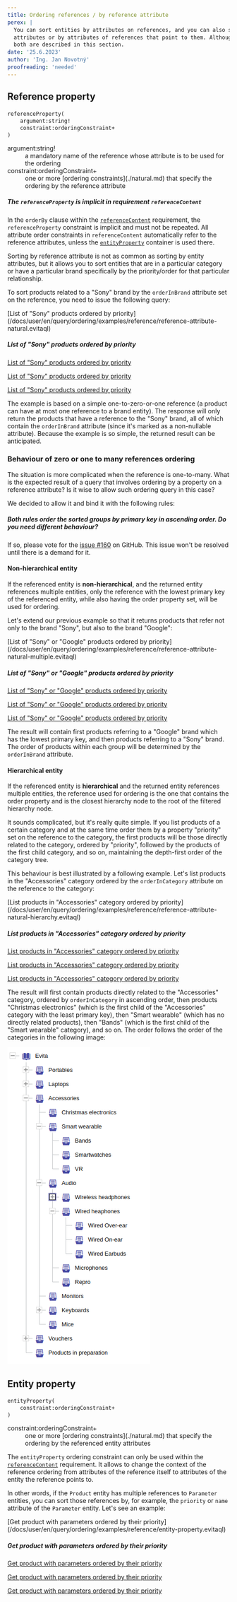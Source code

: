 ```yaml
---
title: Ordering references / by reference attribute
perex: |
  You can sort entities by attributes on references, and you can also sort fetched referenced entities by their 
  attributes or by attributes of references that point to them. Although these are fundamentally different scenarios, 
  both are described in this section.
date: '25.6.2023'
author: 'Ing. Jan Novotný'
proofreading: 'needed'
---
```


## Reference property

```evitaql-syntax
referenceProperty(
    argument:string!
    constraint:orderingConstraint+
)
```

<dl>
    <dt>argument:string!</dt>
    <dd>
        a mandatory name of the reference whose attribute is to be used for the ordering
    </dd>
    <dt>constraint:orderingConstraint+</dt>
    <dd>
        one or more [ordering constraints](./natural.md) that specify the ordering by the reference attribute
    </dd>
</dl>

<Note type="info">

<NoteTitle toggles="false">

##### The `referenceProperty` is implicit in requirement `referenceContent`
</NoteTitle>

In the `orderBy` clause within the [`referenceContent`](../requirements/fetching.md#reference-content) requirement, 
the `referenceProperty` constraint is implicit and must not be repeated. All attribute order constraints 
in `referenceContent` automatically refer to the reference attributes, unless the [`entityProperty`](#entity-property) 
container is used there.

</Note>

Sorting by reference attribute is not as common as sorting by entity attributes, but it allows you to sort entities
that are in a particular category or have a particular brand specifically by the priority/order for that particular
relationship.

To sort products related to a "Sony" brand by the `orderInBrand` attribute set on the reference, you need to issue the
following query:

<SourceCodeTabs requires="evita_functional_tests/src/test/resources/META-INF/documentation/evitaql-init.java" langSpecificTabOnly>
[List of "Sony" products ordered by priority](/docs/user/en/query/ordering/examples/reference/reference-attribute-natural.evitaql)
</SourceCodeTabs>

<Note type="info">

<NoteTitle toggles="true">

##### List of "Sony" products ordered by priority
</NoteTitle>

<LanguageSpecific to="evitaql,java">

<MDInclude>[List of "Sony" products ordered by priority](/docs/user/en/query/ordering/examples/reference/reference-attribute-natural.evitaql.md)</MDInclude>

</LanguageSpecific>

<LanguageSpecific to="graphql">

<MDInclude>[List of "Sony" products ordered by priority](/docs/user/en/query/ordering/examples/reference/reference-attribute-natural.graphql.json.md)</MDInclude>

</LanguageSpecific>

<LanguageSpecific to="rest">

<MDInclude>[List of "Sony" products ordered by priority](/docs/user/en/query/ordering/examples/reference/reference-attribute-natural.rest.json.md)</MDInclude>

</LanguageSpecific>

</Note>

The example is based on a simple one-to-zero-or-one reference (a product can have at most one reference to a brand 
entity). The response will only return the products that have a reference to the "Sony" brand, all of which contain the 
`orderInBrand` attribute (since it's marked as a non-nullable attribute). Because the example is so simple, the returned 
result can be anticipated.

### Behaviour of zero or one to many references ordering

The situation is more complicated when the reference is one-to-many. What is the expected result of a query that
involves ordering by a property on a reference attribute? Is it wise to allow such ordering query in this case?

We decided to allow it and bind it with the following rules:

<Note type="warn">

<NoteTitle toggles="true">

##### Both rules order the sorted groups by primary key in ascending order. Do you need different behaviour?
</NoteTitle>

If so, please vote for the [issue #160](https://github.com/FgForrest/evitaDB/issues/160) on GitHub. This issue won't
be resolved until there is a demand for it.

</Note>

#### Non-hierarchical entity

If the referenced entity is **non-hierarchical**, and the returned entity references multiple entities, only 
the reference with the lowest primary key of the referenced entity, while also having the order property set, will be
used for ordering.

Let's extend our previous example so that it returns products that refer not only to the brand "Sony", but also to the 
brand "Google":

<SourceCodeTabs requires="evita_functional_tests/src/test/resources/META-INF/documentation/evitaql-init.java" langSpecificTabOnly>
[List of "Sony" or "Google" products ordered by priority](/docs/user/en/query/ordering/examples/reference/reference-attribute-natural-multiple.evitaql)
</SourceCodeTabs>

<Note type="info">

<NoteTitle toggles="true">

##### List of "Sony" or "Google" products ordered by priority
</NoteTitle>

<LanguageSpecific to="evitaql,java">

<MDInclude>[List of "Sony" or "Google" products ordered by priority](/docs/user/en/query/ordering/examples/reference/reference-attribute-natural-multiple.evitaql.md)</MDInclude>

</LanguageSpecific>

<LanguageSpecific to="graphql">

<MDInclude>[List of "Sony" or "Google" products ordered by priority](/docs/user/en/query/ordering/examples/reference/reference-attribute-natural-multiple.graphql.json.md)</MDInclude>

</LanguageSpecific>

<LanguageSpecific to="rest">

<MDInclude>[List of "Sony" or "Google" products ordered by priority](/docs/user/en/query/ordering/examples/reference/reference-attribute-natural-multiple.rest.json.md)</MDInclude>

</LanguageSpecific>

The result will contain first products referring to a "Google" brand which has the lowest primary key, and then products
referring to a "Sony" brand. The order of products within each group will be determined by the `orderInBrand` attribute.

</Note>

#### Hierarchical entity

If the referenced entity is **hierarchical** and the returned entity references multiple entities, the reference used 
for ordering is the one that contains the order property and is the closest hierarchy node to the root of the filtered 
hierarchy node.

It sounds complicated, but it's really quite simple. If you list products of a certain category and at the same time 
order them by a property "priority" set on the reference to the category, the first products will be those directly 
related to the category, ordered by "priority", followed by the products of the first child category, and so on, 
maintaining the depth-first order of the category tree.

This behaviour is best illustrated by a following example. Let's list products in the "Accessories" category ordered 
by the `orderInCategory` attribute on the reference to the category:

<SourceCodeTabs requires="evita_functional_tests/src/test/resources/META-INF/documentation/evitaql-init.java" langSpecificTabOnly>
[List products in "Accessories" category ordered by priority](/docs/user/en/query/ordering/examples/reference/reference-attribute-natural-hierarchy.evitaql)
</SourceCodeTabs>

<Note type="info">

<NoteTitle toggles="true">

##### List products in "Accessories" category ordered by priority
</NoteTitle>

<LanguageSpecific to="evitaql,java">

<MDInclude>[List products in "Accessories" category ordered by priority](/docs/user/en/query/ordering/examples/reference/reference-attribute-natural-hierarchy.evitaql.md)</MDInclude>

</LanguageSpecific>

<LanguageSpecific to="graphql">

<MDInclude>[List products in "Accessories" category ordered by priority](/docs/user/en/query/ordering/examples/reference/reference-attribute-natural-hierarchy.graphql.json.md)</MDInclude>

</LanguageSpecific>

<LanguageSpecific to="rest">

<MDInclude>[List products in "Accessories" category ordered by priority](/docs/user/en/query/ordering/examples/reference/reference-attribute-natural-hierarchy.rest.json.md)</MDInclude>

</LanguageSpecific>

The result will first contain products directly related to the "Accessories" category, ordered by `orderInCategory` in 
ascending order, then products "Christmas electronics" (which is the first child of the "Accessories" category with 
the least primary key), then "Smart wearable" (which has no directly related products), then "Bands" (which is the first 
child of the "Smart wearable" category), and so on. The order follows the order of the categories in the following 
image:

![dynamic-tree.png](../requirements/assets/dynamic-tree.png)

</Note>

## Entity property

```evitaql-syntax
entityProperty(
    constraint:orderingConstraint+
)
```

<dl>
    <dt>constraint:orderingConstraint+</dt>
    <dd>
        one or more [ordering constraints](./natural.md) that specify the ordering by the referenced entity attributes
    </dd>
</dl>

The `entityProperty` ordering constraint can only be used within the [`referenceContent`](../requirements/fetching.md#reference-content) 
requirement. It allows to change the context of the reference ordering from attributes of the reference itself to 
attributes of the entity the reference points to.

In other words, if the `Product` entity has multiple references to `Parameter` entities, you can sort those references
by, for example, the `priority` or `name` attribute of the `Parameter` entity. Let's see an example:

<SourceCodeTabs requires="evita_functional_tests/src/test/resources/META-INF/documentation/evitaql-init.java" langSpecificTabOnly>
[Get product with parameters ordered by their priority](/docs/user/en/query/ordering/examples/reference/entity-property.evitaql)
</SourceCodeTabs>

<Note type="info">

<NoteTitle toggles="true">

##### Get product with parameters ordered by their priority
</NoteTitle>

<LanguageSpecific to="evitaql,java">

<MDInclude sourceVariable="recordData.0">[Get product with parameters ordered by their priority](/docs/user/en/query/ordering/examples/reference/entity-property.evitaql.json.md)</MDInclude>

</LanguageSpecific>

<LanguageSpecific to="graphql">

<MDInclude>[Get product with parameters ordered by their priority](/docs/user/en/query/ordering/examples/reference/entity-property.graphql.json.md)</MDInclude>

</LanguageSpecific>

<LanguageSpecific to="rest">

<MDInclude>[Get product with parameters ordered by their priority](/docs/user/en/query/ordering/examples/reference/entity-property.rest.json.md)</MDInclude>

</LanguageSpecific>

</Note>